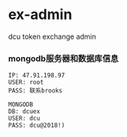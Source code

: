 # ex-admin
dcu token exchange admin

### mongodb服务器和数据库信息

```
IP: 47.91.198.97
USER: root
PASS: 联系brooks
```
```
MONGODB 
DB: dcuex
USER: dcu
PASS: dcu@2018!)
```
